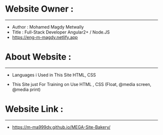 # Website Owner :
-----------------------
- Author : Mohamed Magdy Metwally
- Title : Full-Stack Developer Angular2+ / Node.JS
- https://eng-m-magdy.netlify.app
#
# About Website :
-----------------------
- Languages i Used in This Site HTML, CSS
  
- This Site just For Training on Use HTML , CSS (Float, @media screen, @media print) 
#
# Website Link :
------------------------
- https://m-ma999dy.github.io/MEGA-Site-Bakery/
